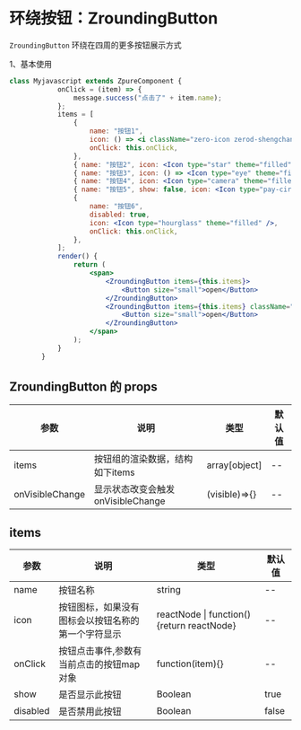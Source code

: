 <!--
 * @Author: zgt
 * @Date: 2018-12-12 14:15:16
 * @LastEditors: zgt
 * @LastEditTime: 2019-08-15 14:21:36
 * @Description: file content
 -->
# 环绕按钮：ZroundingButton

`ZroundingButton` 环绕在四周的更多按钮展示方式

1、基本使用

<div class="z-demo-box" data-render="demo1" data-title="基本使用"></div>

```jsx
class Myjavascript extends ZpureComponent {
			onClick = (item) => {
				message.success("点击了" + item.name);
			};
			items = [
				{
					name: "按钮1",
					icon: () => <i className="zero-icon zerod-shengchangzhouqi" />,
					onClick: this.onClick,
				},
				{ name: "按钮2", icon: <Icon type="star" theme="filled" />, onClick: this.onClick },
				{ name: "按钮3", icon: () => <Icon type="eye" theme="filled" />, onClick: this.onClick },
				{ name: "按钮4", icon: <Icon type="camera" theme="filled" />, onClick: this.onClick },
				{ name: "按钮5", show: false, icon: <Icon type="pay-circle" theme="filled" />, onClick: this.onClick },
				{
					name: "按钮6",
					disabled: true,
					icon: <Icon type="hourglass" theme="filled" />,
					onClick: this.onClick,
				},
			];
			render() {
				return (
					<span>
						<ZroundingButton items={this.items}>
							<Button size="small">open</Button>
						</ZroundingButton>
						<ZroundingButton items={this.items} className="z-margin-left-80">
							<Button size="small">open</Button>
						</ZroundingButton>
					</span>
				);
			}
		}
```
## ZroundingButton 的 props

<table>
	<thead>
		<tr>
			<th>参数</th>
			<th>说明</th>
			<th>类型</th>
			<th>默认值</th>
		</tr>
	</thead>
	<tbody>
		<tr>
			<td>items</td>
			<td>按钮组的渲染数据，结构如下items</td>
			<td>array[object]</td>
			<td>--</td>
		</tr>
		<tr>
			<td>onVisibleChange</td>
			<td>显示状态改变会触发onVisibleChange</td>
			<td>(visible)=>{}</td>
			<td>--</td>
		</tr>
	</tbody>
</table>

## items

<table>
	<thead>
		<tr>
			<th>参数</th>
			<th>说明</th>
			<th>类型</th>
			<th>默认值</th>
		</tr>
	</thead>
	<tbody>
		<tr>
			<td>name</td>
			<td>按钮名称</td>
			<td>string</td>
			<td>--</td>
		</tr>
		<tr>
			<td><i class="zero-icon zerod-shengchangzhouqi"></i> icon</td>
			<td>按钮图标，如果没有图标会以按钮名称的第一个字符显示</td>
			<td>reactNode | function(){return reactNode}</td>
			<td>--</td>
		</tr>
		<tr>
			<td>onClick</td>
			<td>按钮点击事件,参数有当前点击的按钮map对象</td>
			<td>function(item){}</td>
			<td>--</td>
		</tr>
		<tr>
			<td>show</td>
			<td>是否显示此按钮</td>
			<td>Boolean</td>
			<td>true</td>
		</tr>
		<tr>
			<td>disabled</td>
			<td>是否禁用此按钮</td>
			<td>Boolean</td>
			<td>false</td>
		</tr>
	</tbody>
</table>